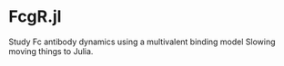 # FcgR.jl
Study Fc antibody dynamics using a multivalent binding model
Slowing moving things to Julia.
